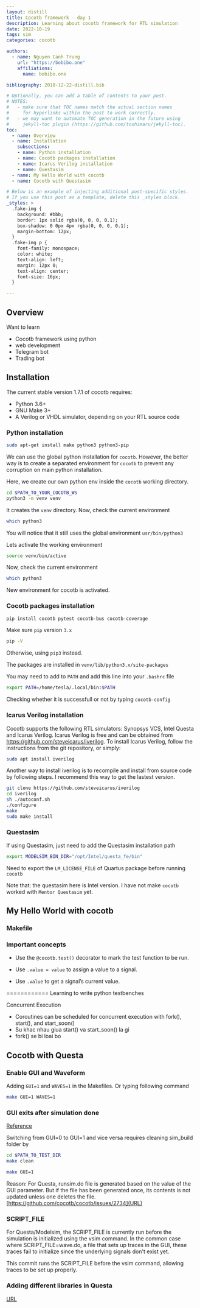 ```yaml
---
layout: distill
title: Cocotb framework - day 1
description: Learning about cocotb framework for RTL simulation
date: 2022-10-19
tags: sim
categories: cocotb

authors:
  - name: Nguyen Canh Trung
    url: "https://bobibo.one"
    affiliations:
      name: bobibo.one

bibliography: 2018-12-22-distill.bib

# Optionally, you can add a table of contents to your post.
# NOTES:
#   - make sure that TOC names match the actual section names
#     for hyperlinks within the post to work correctly.
#   - we may want to automate TOC generation in the future using
#     jekyll-toc plugin (https://github.com/toshimaru/jekyll-toc).
toc:
  - name: Overview
  - name: Installation
    subsections:
    - name: Python installation
    - name: Cocotb packages installation
    - name: Icarus Verilog installation
    - name: Questasim
  - name: My Hello World with cocotb
  - name: Cocotb with Questasim

# Below is an example of injecting additional post-specific styles.
# If you use this post as a template, delete this _styles block.
_styles: >
  .fake-img {
    background: #bbb;
    border: 1px solid rgba(0, 0, 0, 0.1);
    box-shadow: 0 0px 4px rgba(0, 0, 0, 0.1);
    margin-bottom: 12px;
  }
  .fake-img p {
    font-family: monospace;
    color: white;
    text-align: left;
    margin: 12px 0;
    text-align: center;
    font-size: 16px;
  }

---
```


## Overview

Want to learn
- Cocotb framework using python
- web development
- Telegram bot
- Trading bot


## Installation

The current stable version 1.7.1 of cocotb requires:
* Python 3.6+
* GNU Make 3+
* A Verilog or VHDL simulator, depending on your RTL source code


### Python installation

```bash
sudo apt-get install make python3 python3-pip
```

We can use the global python installation for `cocotb`. However, the better way is to create a separated environment for `cocotb` to prevent any corruption on main python installation.

Here, we create our own python env inside the `cocotb` working directory.

```bash
cd $PATH_TO_YOUR_COCOTB_WS
python3 -m venv venv
```

It creates the `venv` directory. Now, check the current environment

```bash
which python3
```

You will notice that it still uses the global environment `usr/bin/python3`

Lets activate the working environment

```bash
source venv/bin/active
```

Now, check the current environment

```bash
which python3
```

New environment for cocotb is activated.


### Cocotb packages installation

```bash
pip install cocotb pytest cocotb-bus cocotb-coverage
```

Make sure `pip` version `3.x`

```bash
pip -V
```

Otherwise, using `pip3` instead.

The packages are installed in `venv/lib/python3.x/site-packages`


You may need to add to `PATH` and add this line into your `.bashrc` file

```bash
export PATH=/home/tesla/.local/bin:$PATH
```

Checking whether it is successfull or not by typing `cocotb-config`


### Icarus Verilog installation

Cocotb supports the following RTL simulators: Synopsys VCS, Intel Questa and Icarus Verilog. Icarus Verilog is free and can be obtained from <a href="https://github.com/steveicarus/iverilog">https://github.com/steveicarus/iverilog</a>. To install Icarus Verilog, follow the instructions from the git repository, or simply:

```bash
sudo apt install iverilog
```

Another way to install iverilog is to recompile and install from source code by following steps. I recommend this way to get the lastest version.

```bash
git clone https://github.com/steveicarus/iverilog
cd iverilog
sh ./autoconf.sh
./configure
make
sudo make install
```

### Questasim

If using Questasim, just need to add the Questasim installation path

```bash
export MODELSIM_BIN_DIR="/opt/Intel/questa_fe/bin"
```

Need to export the `LM_LICENSE_FILE` of Quartus package before running `cocotb`

Note that: the questasim here is Intel version. I have not make `cocotb` worked with `Mentor Questasim` yet.


## My Hello World with cocotb



### Makefile



### Important concepts

* Use the `@cocotb.test()` decorator to mark the test function to be run.

* Use `.value = value` to assign a value to a signal.

* Use `.value` to get a signal’s current value.




============
Learning to write python testbenches

Concurrent Execution

- Coroutines can be scheduled for concurrent execution with fork(), start(), and start_soon()
- Su khac nhau giua start() va start_soon() la gi
- fork() se bi loai bo


## Cocotb with Questa

### Enable GUI and Waveform

Adding `GUI=1` and `WAVES=1` in the Makefiles. Or typing following command

```bash
make GUI=1 WAVES=1
```

### GUI exits after simulation done

[Reference](https://github.com/cocotb/cocotb/issues/3046)

Switching from GUI=0 to GUI=1 and vice versa requires cleaning sim_build folder by

```bash
cd $PATH_TO_TEST_DIR
make clean

make GUI=1
```

Reason: For Questa, runsim.do file is generated based on the value of the GUI parameter. But if the file has been generated once, its contents is not updated unless one deletes the file. [https://github.com/cocotb/cocotb/issues/2734](URL)


### SCRIPT_FILE

For Questa/Modelsim, the SCRIPT_FILE is currently run before the simulation is initialized using the vsim command. In the common case where SCRIPT_FILE=wave.do, a file that sets up traces in the GUI, these traces fail to initialize since the underlying signals don't exist yet.

This commit runs the SCRIPT_FILE before the vsim command, allowing traces to be set up properly.


### Adding different libraries in Questa

[URL](https://github.com/cocotb/cocotb/issues/2785)